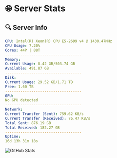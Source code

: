 # 🌐 Server Stats
## 🔍 Server Info
```yaml
CPU: Intel(R) Xeon(R) CPU E5-2699 v4 @ 1430.47MHz
CPU Usage: 7.20%
Cores: 44P | 88T
-----------------------------------
Memory:
Current Usage: 8.42 GB/503.74 GB
Available: 491.87 GB
-----------------------------------
Disk:
Current Usage: 29.52 GB/1.71 TB
Free: 1.60 TB
-----------------------------------
GPU:
No GPU detected
-----------------------------------
Network:
Current Transfer (Sent): 759.62 KB/s
Current Transfer (Received): 76.47 KB/s
Total Sent: 876.19 GB
Total Received: 182.27 GB
-----------------------------------
Uptime:
16d 13h 31m 18s
```
![GitHub Stats](https://img.shields.io/badge/Updated-2025-05-06_06:40:07-blue)